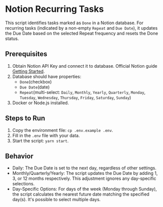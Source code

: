 # Notion Recurring Tasks
This script identifies tasks marked as `Done` in a Notion database. For recurring tasks (indicated by a non-empty `Repeat` and `Due Date`), it updates the Due Date based on the selected Repeat frequency and resets the Done status.

## Prerequisites
1. Obtain Notion API Key and connect it to database. Official Notion guide [Getting Started](https://developers.notion.com/docs/getting-started).
2. Database should have properties:
   -  `Done`(checkbox)
   -  `Due Date`(date)
   -  `Repeat`(multi-select: `Daily`, `Monthly`, `Yearly`, `Quarterly`, `Monday`, `Tuesday`, `Wednesday`, `Thursday`, `Friday`, `Saturday`, `Sunday`)
3. Docker or Node.js installed.

## Steps to Run
1. Copy the environment file: `cp .env.example .env`.
2. Fill in the `.env` file with your data.
3. Start the script: `yarn start`.

## Behavior
- Daily: The Due Date is set to the next day, regardless of other settings.
- Monthly/Quarterly/Yearly: The script updates the Due Date by adding 1, 3, or 12 months respectively. This adjustment ignores any day-specific selections.
- Day-Specific Options: For days of the week (Monday through Sunday), the script calculates the nearest future date matching the specified day(s). It's possible to select multiple days.
